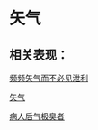 # 矢气## 相关表现： [频频矢气而不必见泄利](https://www.gmzyjc.com/search/result?wd=频频矢气而不必见泄利)[矢气](https://www.gmzyjc.com/search/result?wd=矢气)[病人后气极臭者](https://www.gmzyjc.com/search/result?wd=病人后气极臭者)